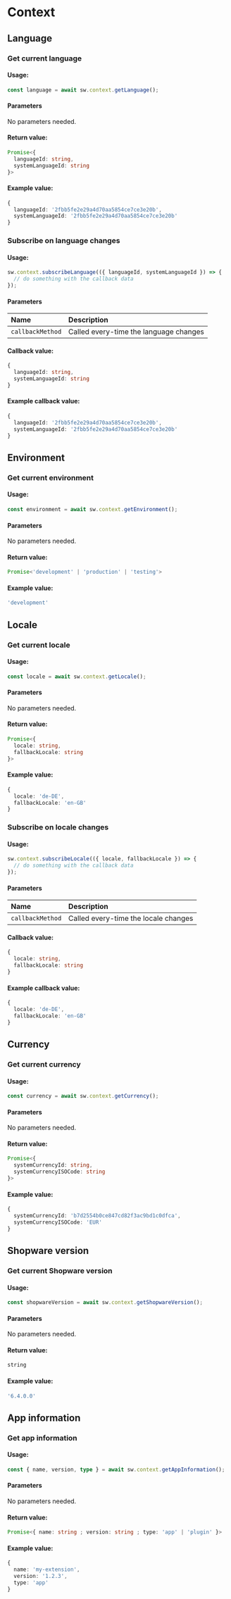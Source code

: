 # Context

## Language

### Get current language

#### Usage:  
```ts
const language = await sw.context.getLanguage();
```

#### Parameters
No parameters needed.

#### Return value:
```ts
Promise<{
  languageId: string,
  systemLanguageId: string
}>
```

#### Example value:
```ts
{
  languageId: '2fbb5fe2e29a4d70aa5854ce7ce3e20b',
  systemLanguageId: '2fbb5fe2e29a4d70aa5854ce7ce3e20b'
}
```

### Subscribe on language changes

#### Usage:  
```ts
sw.context.subscribeLanguage(({ languageId, systemLanguageId }) => {
  // do something with the callback data
});
```

#### Parameters
| Name | Description |
| :------ | :------ |
| `callbackMethod` | Called every-time the language changes |

#### Callback value:
```ts
{
  languageId: string,
  systemLanguageId: string
}
```

#### Example callback value:
```ts
{
  languageId: '2fbb5fe2e29a4d70aa5854ce7ce3e20b',
  systemLanguageId: '2fbb5fe2e29a4d70aa5854ce7ce3e20b'
}
```

## Environment

### Get current environment

#### Usage:  
```ts
const environment = await sw.context.getEnvironment();
```

#### Parameters
No parameters needed.

#### Return value:
```ts
Promise<'development' | 'production' | 'testing'>
```

#### Example value:
```ts
'development'
```

## Locale

### Get current locale

#### Usage:  
```ts
const locale = await sw.context.getLocale();
```

#### Parameters
No parameters needed.

#### Return value:
```ts
Promise<{
  locale: string,
  fallbackLocale: string
}>
```

#### Example value:
```ts
{
  locale: 'de-DE',
  fallbackLocale: 'en-GB'
}
```

### Subscribe on locale changes

#### Usage:  
```ts
sw.context.subscribeLocale(({ locale, fallbackLocale }) => {
  // do something with the callback data
});
```

#### Parameters
| Name | Description |
| :------ | :------ |
| `callbackMethod` | Called every-time the locale changes |

#### Callback value:
```ts
{
  locale: string,
  fallbackLocale: string
}
```

#### Example callback value:
```ts
{
  locale: 'de-DE',
  fallbackLocale: 'en-GB'
}
```

## Currency

### Get current currency

#### Usage:  
```ts
const currency = await sw.context.getCurrency();
```

#### Parameters
No parameters needed.

#### Return value:
```ts
Promise<{
  systemCurrencyId: string,
  systemCurrencyISOCode: string
}>
```

#### Example value:
```ts
{
  systemCurrencyId: 'b7d2554b0ce847cd82f3ac9bd1c0dfca',
  systemCurrencyISOCode: 'EUR'
}
```

## Shopware version

### Get current Shopware version

#### Usage:  
```ts
const shopwareVersion = await sw.context.getShopwareVersion();
```

#### Parameters
No parameters needed.

#### Return value:
```ts
string
```

#### Example value:
```ts
'6.4.0.0'
```

## App information

### Get app information

#### Usage:  
```ts
const { name, version, type } = await sw.context.getAppInformation();
```

#### Parameters
No parameters needed.

#### Return value:
```ts
Promise<{ name: string ; version: string ; type: 'app' | 'plugin' }>
```

#### Example value:
```ts
{
  name: 'my-extension',
  version: '1.2.3',
  type: 'app'
}
```
